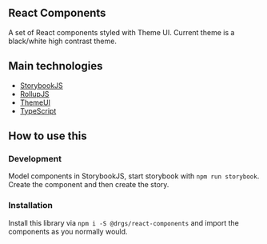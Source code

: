 ## React Components

A set of React components styled with Theme UI. Current theme is a black/white high contrast theme.

## Main technologies

- [StorybookJS](https://storybook.js.org/)
- [RollupJS](https://rollupjs.org/guide/en/)
- [ThemeUI](https://theme-ui.com/)
- [TypeScript](https://www.typescriptlang.org/)

## How to use this

### Development

Model components in StorybookJS, start storybook with `npm run storybook`. Create the component and then create the story.

### Installation

Install this library via `npm i -S @drgs/react-components` and import the components as you normally would.
